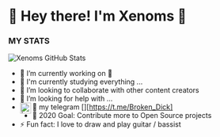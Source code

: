 # 🔔 Hey there! I'm Xenoms 👋

### MY STATS ###
![Xenoms GitHub Stats](https://github-readme-stats.vercel.app/api?username=Xenoms&show_icons=true&hide_border=true)
- 🔭 I’m currently working on 🍃
- 🌱 I'm currently studying everything ...
- 👯 I’m looking to collaborate with other content creators
- 🤔 I’m looking for help with ...
- 💬 my telegram [<img align="left" alt=" | telegram" width="22px" src="https://cdn.jsdelivr.net/npm/simple-icons@v3/icons/telegram.svg" />][https://t.me/Broken_Dick]
- 🎲 2020 Goal: Contribute more to Open Source projects
- ⚡ Fun fact: I love to draw and play guitar / bassist
